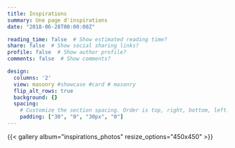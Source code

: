 ```yaml
---
title: Inspirations
summary: Une page d'inspirations
date: "2018-06-28T00:00:00Z"

reading_time: false  # Show estimated reading time?
share: false  # Show social sharing links?
profile: false  # Show author profile?
comments: false  # Show comments?

design:
  columns: '2'
  view: masonry #showcase #card # masonry
  flip_alt_rows: true
  background: {}
  spacing:
    # Customize the section spacing. Order is top, right, bottom, left.
    padding: ["30", "0", "30px", "0"]
---
```




{{< gallery album="inspirations_photos" resize_options="450x450" >}}

